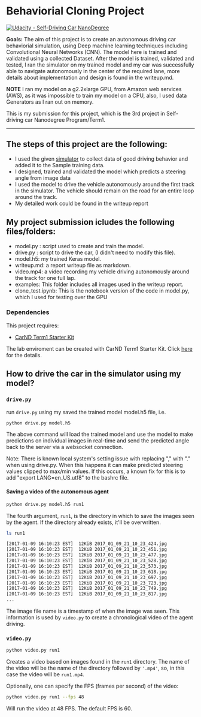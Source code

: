 # Behaviorial Cloning Project
[![Udacity - Self-Driving Car NanoDegree](https://s3.amazonaws.com/udacity-sdc/github/shield-carnd.svg)](http://www.udacity.com/drive)


**Goals:** The aim of this project is to create an autonomous driving car behaviorial simulation, using Deep machine learning techniques including Convolutional Neural Networks (CNN). The model here is trained and validated using a collected Dataset. After the model is trained, validated and tested, I ran the simulator on my trained model and my car was successfully able to navigate autonomously in the center of the required lane, more details about implementation and design is found in the writeup.md.

**NOTE** I ran my model on a g2.2xlarge GPU, from Amazon web services (AWS), as it was impossible to train my model on a CPU, also, I used data Generators as I ran out on memory.

This is my submission for this project, which is the 3rd project in Self-driving car Nanodegree Program/Term1.


---
## **The steps of this project are the following:**
* I used the given [simulator](https://classroom.udacity.com/nanodegrees/nd013/parts/fbf77062-5703-404e-b60c-95b78b2f3f9e/modules/6df7ae49-c61c-4bb2-a23e-6527e69209ec/lessons/46a70500-493e-4057-a78e-b3075933709d/concepts/1c9f7e68-3d2c-4313-9c8d-5a9ed42583dc) to collect data of good driving behavior and added it to the Sample training data.
* I designed, trained and validated the model which predicts a steering angle from image data
* I used the model to drive the vehicle autonomously around the first track in the simulator. The vehicle should remain on the road for an entire loop around the track.
* My detailed work could be found in the writeup report


## **My project submission icludes the following files/folders:** 
* model.py : script used to create and train the model.
* drive.py : script to drive the car, (I didn't need to modify this file).
* model.h5: my trained Keras model.
* writeup.md: a report writeup file as markdown.
* video.mp4: a video recording my vehicle driving autonomously around the track for one full lap.
* examples: This folder includes all images used in the writeup report. 
* clone_test.ipynb: This is the notebook version of the code in model.py, which I used for testing over the GPU






### Dependencies
This project requires:

* [CarND Term1 Starter Kit](https://github.com/udacity/CarND-Term1-Starter-Kit)

The lab enviroment can be created with CarND Term1 Starter Kit. Click [here](https://github.com/udacity/CarND-Term1-Starter-Kit/blob/master/README.md) for the details.




## How to drive the car in the simulator using my model?

### `drive.py`

run `drive.py` using my saved the trained model model.h5 file, i.e.

```sh
python drive.py model.h5
```

The above command will load the trained model and use the model to make predictions on individual images in real-time and send the predicted angle back to the server via a websocket connection.

Note: There is known local system's setting issue with replacing "," with "." when using drive.py. When this happens it can make predicted steering values clipped to max/min values. If this occurs, a known fix for this is to add "export LANG=en_US.utf8" to the bashrc file.

#### Saving a video of the autonomous agent

```sh
python drive.py model.h5 run1
```

The fourth argument, `run1`, is the directory in which to save the images seen by the agent. If the directory already exists, it'll be overwritten.

```sh
ls run1

[2017-01-09 16:10:23 EST]  12KiB 2017_01_09_21_10_23_424.jpg
[2017-01-09 16:10:23 EST]  12KiB 2017_01_09_21_10_23_451.jpg
[2017-01-09 16:10:23 EST]  12KiB 2017_01_09_21_10_23_477.jpg
[2017-01-09 16:10:23 EST]  12KiB 2017_01_09_21_10_23_528.jpg
[2017-01-09 16:10:23 EST]  12KiB 2017_01_09_21_10_23_573.jpg
[2017-01-09 16:10:23 EST]  12KiB 2017_01_09_21_10_23_618.jpg
[2017-01-09 16:10:23 EST]  12KiB 2017_01_09_21_10_23_697.jpg
[2017-01-09 16:10:23 EST]  12KiB 2017_01_09_21_10_23_723.jpg
[2017-01-09 16:10:23 EST]  12KiB 2017_01_09_21_10_23_749.jpg
[2017-01-09 16:10:23 EST]  12KiB 2017_01_09_21_10_23_817.jpg
...
```

The image file name is a timestamp of when the image was seen. This information is used by `video.py` to create a chronological video of the agent driving.

### `video.py`

```sh
python video.py run1
```

Creates a video based on images found in the `run1` directory. The name of the video will be the name of the directory followed by `'.mp4'`, so, in this case the video will be `run1.mp4`.

Optionally, one can specify the FPS (frames per second) of the video:

```sh
python video.py run1 --fps 48
```

Will run the video at 48 FPS. The default FPS is 60.





